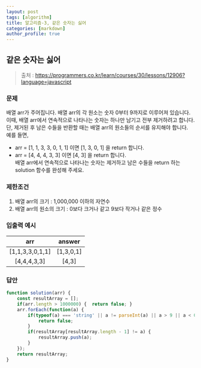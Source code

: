 ```yaml
---
layout: post
tags: [algorithm]
title: 알고리즘-3, 같은 숫자는 싫어
categories: [markdown]
author_profile: true
---
```


## 같은 숫자는 싫어
> 출처 : <https://programmers.co.kr/learn/courses/30/lessons/12906?language=javascript>

### 문제  
배열 arr가 주어집니다. 배열 arr의 각 원소는 숫자 0부터 9까지로 이루어져 있습니다.  
이때, 배열 arr에서 연속적으로 나타나는 숫자는 하나만 남기고 전부 제거하려고 합니다.  
단, 제거된 후 남은 수들을 반환할 때는 배열 arr의 원소들의 순서를 유지해야 합니다.  
예를 들면,  
* arr = [1, 1, 3, 3, 0, 1, 1] 이면 [1, 3, 0, 1] 을 return 합니다.  
* arr = [4, 4, 4, 3, 3] 이면 [4, 3] 을 return 합니다.  
배열 arr에서 연속적으로 나타나는 숫자는 제거하고 남은 수들을 return 하는 solution 함수를 완성해 주세요.

### 제한조건  
1. 배열 arr의 크기 : 1,000,000 이하의 자연수  
2. 배열 arr의 원소의 크기 : 0보다 크거나 같고 9보다 작거나 같은 정수  

### 입출력 예시 
| arr | answer |  
| :--: | :--: |  
| [1,1,3,3,0,1,1] | [1,3,0,1] | 
| [4,4,4,3,3]	| [4,3] |  

### 답안  
``` javascript
function solution(arr) {
    const resultArray = [];
    if(arr.length > 1000000) {  return false; }
    arr.forEach(function(a) {
        if(typeof(a) === 'string' || a != parseInt(a) || a > 9 || a < 0) { 
            return false; 
        }
        if(resultArray[resultArray.length - 1] != a) {
            resultArray.push(a);
        }
    });
    return resultArray;
}
```
